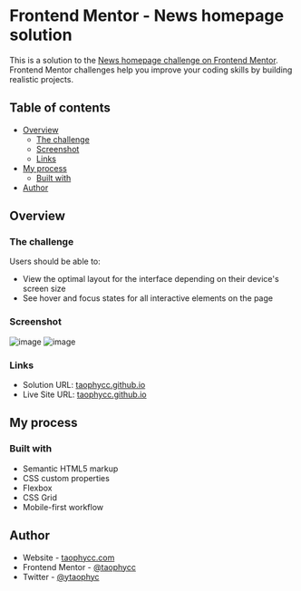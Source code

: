 # Frontend Mentor - News homepage solution

This is a solution to the [News homepage challenge on Frontend Mentor](https://www.frontendmentor.io/challenges/news-homepage-H6SWTa1MFl). Frontend Mentor challenges help you improve your coding skills by building realistic projects.

## Table of contents

- [Overview](#overview)
  - [The challenge](#the-challenge)
  - [Screenshot](#screenshot)
  - [Links](#links)
- [My process](#my-process)
  - [Built with](#built-with)
- [Author](#author)

## Overview

### The challenge

Users should be able to:

- View the optimal layout for the interface depending on their device's screen size
- See hover and focus states for all interactive elements on the page

### Screenshot

![image](https://github.com/user-attachments/assets/58b890b9-a843-409c-b012-f1f0d3d04d4e)
![image](https://github.com/user-attachments/assets/1c73e8d2-ff88-4c39-94bf-109521c7a904)


### Links

- Solution URL: [taophycc.github.io](https://github.com/Taophycc/News-Homepage.git)
- Live Site URL: [taophycc.github.io](https://taophycc.github.io/News-Homepage/)

## My process

### Built with

- Semantic HTML5 markup
- CSS custom properties
- Flexbox
- CSS Grid
- Mobile-first workflow

## Author

- Website - [taophycc.com](https://www.your-site.com)
- Frontend Mentor - [@taophycc](https://www.frontendmentor.io/profile/taophycc)
- Twitter - [@ytaophyc](https://www.x.com/taophyc_)
